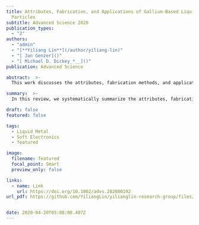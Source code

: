 ```yaml
---
title: Attributes, Fabrication, and Applications of Gallium-Based Liquid Metal
  Particles
subtitle: Advanced Science 2020
publication_types:
  - "2"
authors:
  - "admin"
  - "[**Yiliang Lin**](/author/yiliang-lin)"
  - "[ Jan Genzer]()"
  - "[ Michael D. Dickey_*__]()"
publication: Advanced Science

abstract:  >-
  This work discusses the attributes, fabrication methods, and applications of gallium-based liquid metal particles. Gallium-based liquid metals combine metallic and fluidic properties at room temperature. Unlike mercury, which is toxic and has a finite vapor pressure, gallium possesses low toxicity and effectively zero vapor pressure at room temperature, which makes it amenable to many applications. A variety of fabrication methods produce liquid metal particles with variable sizes, ranging from nm to mm (which is the upper limit set by the capillary length). The liquid nature of gallium enables fabrication methods—such as microfluidics and sonication—that are not possible with solid materials. Gallium-based liquid metal particles possess several notable attributes, including a metal–metal oxide (liquid–solid) core–shell structure as well as the ability to self-heal, merge, and change shape. They also have unusual phase behavior that depends on the size of the particles. The particles have no known commercial applications, but they show promise for drug delivery, soft electronics, microfluidics, catalysis, batteries, energy harvesting, and composites. Existing challenges and future opportunities are discussed herein.

summary:  >-
  In this review, we systematically summarize the attributes, fabrication methods, and applications of gallium-based liquid metal particles. Existing challenges and future opportunities regarding liquid metal particles are discussed herein.

draft: false
featured: false

tags:
  - Liquid Metal
  - Soft Electronics
  - featured

image:
  filename: featured
  focal_point: Smart
  preview_only: false

links:
  - name: Link
    url: https://doi.org/10.1002/advs.202000192
url_pdf: https://github.com/YiliangLin/yilianglin-research-group/files/9957819/Lin.et.al.-.2020.-.Attributes.Fabrication.and.Applications.of.Galli.pdf


date: 2020-04-20T05:08:00.407Z
---
```


